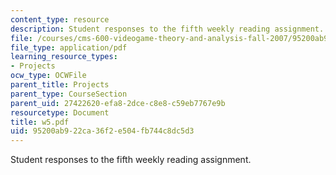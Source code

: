 ```yaml
---
content_type: resource
description: Student responses to the fifth weekly reading assignment.
file: /courses/cms-600-videogame-theory-and-analysis-fall-2007/95200ab922ca36f2e504fb744c8dc5d3_w5.pdf
file_type: application/pdf
learning_resource_types:
- Projects
ocw_type: OCWFile
parent_title: Projects
parent_type: CourseSection
parent_uid: 27422620-efa8-2dce-c8e8-c59eb7767e9b
resourcetype: Document
title: w5.pdf
uid: 95200ab9-22ca-36f2-e504-fb744c8dc5d3
---
```

Student responses to the fifth weekly reading assignment.


